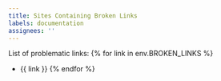 ```yaml
---
title: Sites Containing Broken Links
labels: documentation
assignees: ''
---
```


List of problematic links:
{% for link in env.BROKEN_LINKS %}
- {{ link }}
{% endfor %}

